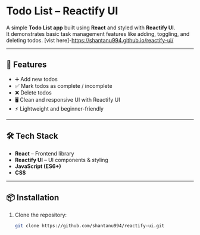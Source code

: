 # Todo List – Reactify UI

A simple **Todo List app** built using **React** and styled with **Reactify UI**.  
It demonstrates basic task management features like adding, toggling, and deleting todos.
[vist here]-https://shantanu994.github.io/reactify-ui/

---

## 🚀 Features

- ➕ Add new todos  
- ✅ Mark todos as complete / incomplete  
- ❌ Delete todos  
- 🖥️ Clean and responsive UI with Reactify UI  
- ⚡ Lightweight and beginner-friendly  

---

## 🛠️ Tech Stack

- **React** – Frontend library  
- **Reactify UI** – UI components & styling  
- **JavaScript (ES6+)**  
- **CSS**  

---

## 📦 Installation

1. Clone the repository:

   ```bash
   git clone https://github.com/shantanu994/reactify-ui.git
